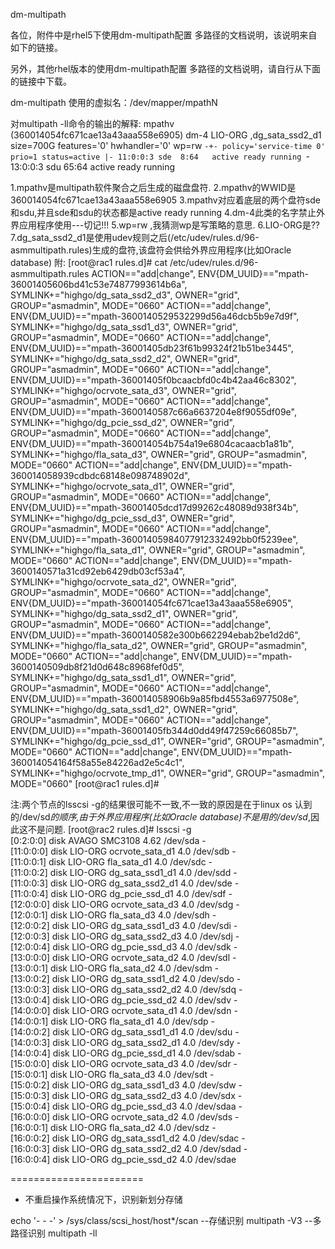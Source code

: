 dm-multipath

各位，附件中是rhel5下使用dm-multipath配置 多路径的文档说明，该说明来自如下的链接。
 
另外，其他rhel版本的使用dm-multipath配置 多路径的文档说明，请自行从下面的链接中下载。
 
dm-multipath 使用的虚拟名：/dev/mapper/mpathN
 
 
对multipath -ll命令的输出的解释:
mpathv (360014054fc671cae13a43aaa558e6905) dm-4 LIO-ORG ,dg_sata_ssd2_d1 
size=700G features='0' hwhandler='0' wp=rw
`-+- policy='service-time 0' prio=1 status=active
  |- 11:0:0:3 sde  8:64   active ready running
  `- 13:0:0:3 sdu  65:64  active ready running
 
 
1.mpathv是multipath软件聚合之后生成的磁盘盘符.
2.mpathv的WWID是360014054fc671cae13a43aaa558e6905
3.mpathv对应着底层的两个盘符sde和sdu,并且sde和sdu的状态都是active ready running
4.dm-4此类的名字禁止外界应用程序使用---切记!!!
5.wp=rw ,我猜测wp是写策略的意思.
6.LIO-ORG是??
7.dg_sata_ssd2_d1是使用udev规则之后(/etc/udev/rules.d/96-asmmultipath.rules)生成的盘符,该盘符会供给外界应用程序(比如Oracle database)
附:
[root@rac1 rules.d]# cat /etc/udev/rules.d/96-asmmultipath.rules
ACTION=="add|change", ENV{DM_UUID}=="mpath-36001405606bd41c53e74877993614b6a", SYMLINK+="highgo/dg_sata_ssd2_d3", OWNER="grid", GROUP="asmadmin", MODE="0660"
ACTION=="add|change", ENV{DM_UUID}=="mpath-3600140529532299d56a46dcb5b9e7d9f", SYMLINK+="highgo/dg_sata_ssd1_d3", OWNER="grid", GROUP="asmadmin", MODE="0660"
ACTION=="add|change", ENV{DM_UUID}=="mpath-36001405db23f61b99324f21b51be3445", SYMLINK+="highgo/dg_sata_ssd2_d2", OWNER="grid", GROUP="asmadmin", MODE="0660"
ACTION=="add|change", ENV{DM_UUID}=="mpath-36001405f0bcaacbfd0c4b42aa46c8302", SYMLINK+="highgo/ocrvote_sata_d3", OWNER="grid", GROUP="asmadmin", MODE="0660"
ACTION=="add|change", ENV{DM_UUID}=="mpath-3600140587c66a6637204e8f9055df09e", SYMLINK+="highgo/dg_pcie_ssd_d2", OWNER="grid", GROUP="asmadmin", MODE="0660"
ACTION=="add|change", ENV{DM_UUID}=="mpath-360014054b754a19e6804cacaacb1a81b", SYMLINK+="highgo/fla_sata_d3", OWNER="grid", GROUP="asmadmin", MODE="0660"
ACTION=="add|change", ENV{DM_UUID}=="mpath-360014058939cdbdc68148e098748902d", SYMLINK+="highgo/ocrvote_sata_d1", OWNER="grid", GROUP="asmadmin", MODE="0660"
ACTION=="add|change", ENV{DM_UUID}=="mpath-36001405dcd17d99262c48089d938f34b", SYMLINK+="highgo/dg_pcie_ssd_d3", OWNER="grid", GROUP="asmadmin", MODE="0660"
ACTION=="add|change", ENV{DM_UUID}=="mpath-36001405984077912332492bb0f5239ee", SYMLINK+="highgo/fla_sata_d1", OWNER="grid", GROUP="asmadmin", MODE="0660"
ACTION=="add|change", ENV{DM_UUID}=="mpath-3600140571a31cd92eb6429db03cf53a4", SYMLINK+="highgo/ocrvote_sata_d2", OWNER="grid", GROUP="asmadmin", MODE="0660"
ACTION=="add|change", ENV{DM_UUID}=="mpath-360014054fc671cae13a43aaa558e6905", SYMLINK+="highgo/dg_sata_ssd2_d1", OWNER="grid", GROUP="asmadmin", MODE="0660"
ACTION=="add|change", ENV{DM_UUID}=="mpath-3600140582e300b662294ebab2be1d2d6", SYMLINK+="highgo/fla_sata_d2", OWNER="grid", GROUP="asmadmin", MODE="0660"
ACTION=="add|change", ENV{DM_UUID}=="mpath-3600140509db8f21d0d648c8968fef0d5", SYMLINK+="highgo/dg_sata_ssd1_d1", OWNER="grid", GROUP="asmadmin", MODE="0660"
ACTION=="add|change", ENV{DM_UUID}=="mpath-360014058906b9a85fbd4553a6977508e", SYMLINK+="highgo/dg_sata_ssd1_d2", OWNER="grid", GROUP="asmadmin", MODE="0660"
ACTION=="add|change", ENV{DM_UUID}=="mpath-36001405fb344d0dd49f47259c66085b7", SYMLINK+="highgo/dg_pcie_ssd_d1", OWNER="grid", GROUP="asmadmin", MODE="0660"
ACTION=="add|change", ENV{DM_UUID}=="mpath-360014054164f58a55e84226ad2e5c4c1", SYMLINK+="highgo/ocrvote_tmp_d1", OWNER="grid", GROUP="asmadmin", MODE="0660"
[root@rac1 rules.d]# 
 
注:两个节点的lsscsi -g的结果很可能不一致,不一致的原因是在于linux os 认到的/dev/sd*的顺序,由于外界应用程序(比如Oracle database)不是用的/dev/sd*,因此这不是问题.
[root@rac2 rules.d]# lsscsi -g   
[0:2:0:0]    disk    AVAGO    SMC3108          4.62  /dev/sda   -        
[11:0:0:0]   disk    LIO-ORG  ocrvote_sata_d1  4.0   /dev/sdb   -        
[11:0:0:1]   disk    LIO-ORG  fla_sata_d1      4.0   /dev/sdc   -        
[11:0:0:2]   disk    LIO-ORG  dg_sata_ssd1_d1  4.0   /dev/sdd   -        
[11:0:0:3]   disk    LIO-ORG  dg_sata_ssd2_d1  4.0   /dev/sde   -        
[11:0:0:4]   disk    LIO-ORG  dg_pcie_ssd_d1   4.0   /dev/sdf   -        
[12:0:0:0]   disk    LIO-ORG  ocrvote_sata_d3  4.0   /dev/sdg   -        
[12:0:0:1]   disk    LIO-ORG  fla_sata_d3      4.0   /dev/sdh   -        
[12:0:0:2]   disk    LIO-ORG  dg_sata_ssd1_d3  4.0   /dev/sdi   -        
[12:0:0:3]   disk    LIO-ORG  dg_sata_ssd2_d3  4.0   /dev/sdj   -        
[12:0:0:4]   disk    LIO-ORG  dg_pcie_ssd_d3   4.0   /dev/sdk   -        
[13:0:0:0]   disk    LIO-ORG  ocrvote_sata_d2  4.0   /dev/sdl   -        
[13:0:0:1]   disk    LIO-ORG  fla_sata_d2      4.0   /dev/sdm   -        
[13:0:0:2]   disk    LIO-ORG  dg_sata_ssd1_d2  4.0   /dev/sdo   -        
[13:0:0:3]   disk    LIO-ORG  dg_sata_ssd2_d2  4.0   /dev/sdq   -        
[13:0:0:4]   disk    LIO-ORG  dg_pcie_ssd_d2   4.0   /dev/sdv   -        
[14:0:0:0]   disk    LIO-ORG  ocrvote_sata_d1  4.0   /dev/sdn   -        
[14:0:0:1]   disk    LIO-ORG  fla_sata_d1      4.0   /dev/sdp   -        
[14:0:0:2]   disk    LIO-ORG  dg_sata_ssd1_d1  4.0   /dev/sdu   -        
[14:0:0:3]   disk    LIO-ORG  dg_sata_ssd2_d1  4.0   /dev/sdy   -        
[14:0:0:4]   disk    LIO-ORG  dg_pcie_ssd_d1   4.0   /dev/sdab  -        
[15:0:0:0]   disk    LIO-ORG  ocrvote_sata_d3  4.0   /dev/sdr   -        
[15:0:0:1]   disk    LIO-ORG  fla_sata_d3      4.0   /dev/sdt   -        
[15:0:0:2]   disk    LIO-ORG  dg_sata_ssd1_d3  4.0   /dev/sdw   -        
[15:0:0:3]   disk    LIO-ORG  dg_sata_ssd2_d3  4.0   /dev/sdx   -        
[15:0:0:4]   disk    LIO-ORG  dg_pcie_ssd_d3   4.0   /dev/sdaa  -        
[16:0:0:0]   disk    LIO-ORG  ocrvote_sata_d2  4.0   /dev/sds   -        
[16:0:0:1]   disk    LIO-ORG  fla_sata_d2      4.0   /dev/sdz   -        
[16:0:0:2]   disk    LIO-ORG  dg_sata_ssd1_d2  4.0   /dev/sdac  -        
[16:0:0:3]   disk    LIO-ORG  dg_sata_ssd2_d2  4.0   /dev/sdad  -        
[16:0:0:4]   disk    LIO-ORG  dg_pcie_ssd_d2   4.0   /dev/sdae  

=======================

 * 不重启操作系统情况下，识别新划分存储

echo '- - -' > /sys/class/scsi_host/host*/scan    --存储识别
multipath -V3     --多路径识别
multipath -ll